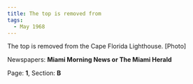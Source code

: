 ```yaml
---  
title: The top is removed from  
tags:  
  - May 1968  
---  
```

  
The top is removed from the Cape Florida Lighthouse. [Photo]  
  
Newspapers: **Miami Morning News or The Miami Herald**  
  
Page: **1**, Section: **B** 
